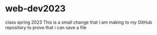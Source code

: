 # web-dev2023
class spring 2023
This is a small change that I am making to my GitHub repository to prove that i can save a file